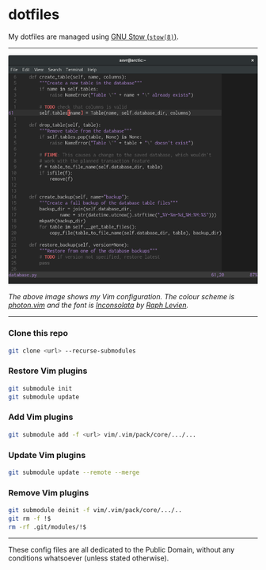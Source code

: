 # dotfiles

My dotfiles are managed using [GNU Stow (`stow(8)`)](https://www.gnu.org/software/stow/).

---

![My Vim set-up](https://raw.githubusercontent.com/axvr/photon.vim/images/photon1.png)

_The above image shows my Vim configuration. The colour scheme is
[photon.vim](https://github.com/axvr/photon.vim) and the font is
[Inconsolata](https://levien.com/type/myfonts/inconsolata.html) by
[Raph Levien](https://levien.com/)._

---

### Clone this repo

```sh
git clone <url> --recurse-submodules
```

### Restore Vim plugins

```sh
git submodule init
git submodule update
```

### Add Vim plugins

```sh
git submodule add -f <url> vim/.vim/pack/core/.../...
```

### Update Vim plugins

```sh
git submodule update --remote --merge
```

### Remove Vim plugins

```sh
git submodule deinit -f vim/.vim/pack/core/.../..
git rm -f !$
rm -rf .git/modules/!$
```

---

These config files are all dedicated to the Public Domain, without any
conditions whatsoever (unless stated otherwise).
